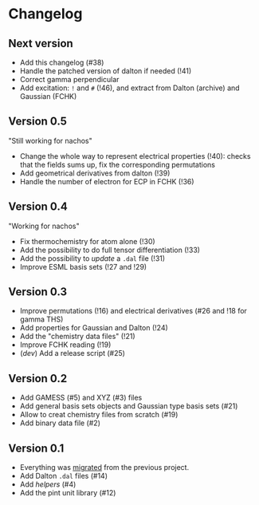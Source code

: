# Changelog

## Next version

+ Add this changelog (#38)
+ Handle the patched version of dalton if needed (!41)
+ Correct gamma perpendicular
+ Add excitation: `!` and `#` (!46), and extract from Dalton (archive) and Gaussian (FCHK)

## Version 0.5

"Still working for nachos"

+ Change the whole way to represent electrical properties (!40): checks that the fields sums up, fix the corresponding permutations
+ Add geometrical derivatives from dalton (!39)
+ Handle the number of electron for ECP in FCHK (!36)

## Version 0.4

"Working for nachos"

+ Fix thermochemistry for atom alone (!30)
+ Add the possibility to do full tensor differentiation (!33)
+ Add the possibility to *update* a `.dal` file (!31)
+ Improve ESML basis sets (!27 and !29)

## Version 0.3

+ Improve permutations (!16) and electrical derivatives (#26 and !18 for gamma THS)
+ Add properties for Gaussian and Dalton (!24)
+ Add the "chemistry data files" (!21)
+ Improve FCHK reading (!19)
+ (*dev*) Add a release script (#25)

## Version 0.2

+ Add GAMESS (#5) and XYZ (#3) files
+ Add general basis sets objects and Gaussian type basis sets (#21)
+ Allow to creat chemistry files from scratch (#19)
+ Add binary data file (#2)

## Version 0.1

+ Everything was [migrated](https://git.pierrebeaujean.net/pierre/qcip_tools/issues/1) from the previous project.
+ Add Dalton `.dal` files (#14)
+ Add *helpers* (#4)
+ Add the pint unit library (#12)
